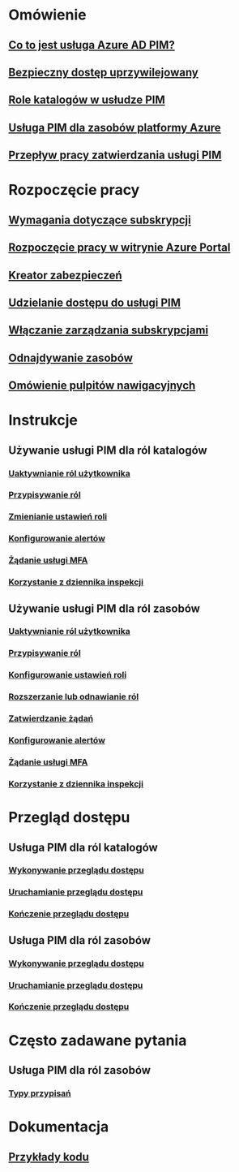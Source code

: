 # Omówienie
## [Co to jest usługa Azure AD PIM?](pim-configure.md)
## [Bezpieczny dostęp uprzywilejowany](../users-groups-roles/directory-admin-roles-secure.md?toc=%2fazure%2factive-directory%2fprivileged-identity-management%2ftoc.json)
## [Role katalogów w usłudze PIM](pim-roles.md)
## [Usługa PIM dla zasobów platformy Azure](azure-pim-resource-rbac.md)
## [Przepływ pracy zatwierdzania usługi PIM](azure-ad-pim-approval-workflow.md)

# Rozpoczęcie pracy
## [Wymagania dotyczące subskrypcji](subscription-requirements.md)
## [Rozpoczęcie pracy w witrynie Azure Portal](pim-getting-started.md)
## [Kreator zabezpieczeń](pim-security-wizard.md)
## [Udzielanie dostępu do usługi PIM](pim-how-to-give-access-to-pim.md)
## [Włączanie zarządzania subskrypcjami](pim-resource-roles-enable-subscription-management.md)
## [Odnajdywanie zasobów](pim-resource-roles-discover-resources.md)
## [Omówienie pulpitów nawigacyjnych](pim-resource-roles-overview-dashboards.md)

# Instrukcje
## Używanie usługi PIM dla ról katalogów
### [Uaktywnianie ról użytkownika](pim-how-to-activate-role.md)
### [Przypisywanie ról](pim-how-to-add-role-to-user.md)
### [Zmienianie ustawień roli](pim-how-to-change-default-settings.md)
### [Konfigurowanie alertów](pim-how-to-configure-security-alerts.md)
### [Żądanie usługi MFA](pim-how-to-require-mfa.md)
### [Korzystanie z dziennika inspekcji](pim-how-to-use-audit-log.md)
## Używanie usługi PIM dla ról zasobów
### [Uaktywnianie ról użytkownika](pim-resource-roles-activate-your-roles.md)
### [Przypisywanie ról](pim-resource-roles-assign-roles.md)
### [Konfigurowanie ustawień roli](pim-resource-roles-configure-role-settings.md)
### [Rozszerzanie lub odnawianie ról](pim-resource-roles-renew-extend.md)
### [Zatwierdzanie żądań](pim-resource-roles-approval-workflow.md)
### [Konfigurowanie alertów](pim-resource-roles-configure-alerts.md)
### [Żądanie usługi MFA](pim-resource-roles-require-mfa.md)
### [Korzystanie z dziennika inspekcji](pim-resource-roles-use-the-audit-log.md)

# Przegląd dostępu
## Usługa PIM dla ról katalogów
### [Wykonywanie przeglądu dostępu](pim-how-to-perform-security-review.md)
### [Uruchamianie przeglądu dostępu](pim-how-to-start-security-review.md)
### [Kończenie przeglądu dostępu](pim-how-to-complete-review.md)
## Usługa PIM dla ról zasobów
### [Wykonywanie przeglądu dostępu](pim-resource-roles-perform-access-review.md)
### [Uruchamianie przeglądu dostępu](pim-resource-roles-start-access-review.md)
### [Kończenie przeglądu dostępu](pim-resource-roles-complete-access-review.md)

# Często zadawane pytania
## Usługa PIM dla ról zasobów
### [Typy przypisań](pim-resource-roles-eligible-visibility.md)

# Dokumentacja
## [Przykłady kodu](https://azure.microsoft.com/resources/samples/?service=active-directory)

